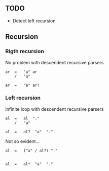 ## TODO
* Detect left recursion


## Recursion

### Rigth recursion

No problem with descendent recursive parsers

```
ar  =   "a" ar
    /   "a"

ar  =   "a" ar?
```

### Left recursion

Infinite loop with descendent recursive parsers

```
al  =   al  "."
    /   "a"

al  =   al?  "a"  "."

```

Not so evident...

```
al  =   ("a" / al?) "."


al  =   al*  "a"  "."
```
